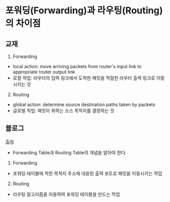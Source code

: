 # 포워딩(Forwarding)과 라우팅(Routing)의 차이점
## 교재
1. Forwarding
  - local action: move arriving packets from router's input link to appropriate router output link
   - 로컬 작업: 라우터의 입력 링크에서 도착한 패킷을 적절한 라우터 출력 링크로 이동시키는 것
2. Routing
  - global action: determine source destination paths taken by packets
  - 글로벌 작업: 패킷이 취하는 소스 목적지를 결정하는 것

## 블로그
[출처](https://nenunena.tistory.com/52)
* Forwarding Table과 Routing Table의 개념을 알아야 한다.
1. Forwarding
- 포워딩 테이블에 적힌 목적지 주소에 대응된 출력 포트로 패킷을 이동시키는 작업
2. Routing
- 라우팅 알고리즘을 이용하여 포워딩 테이블을 만드는 작업